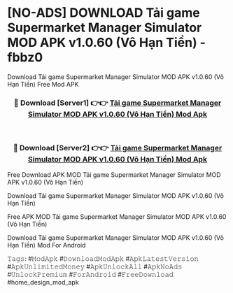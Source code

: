 # [NO-ADS] DOWNLOAD Tải game Supermarket Manager Simulator MOD APK v1.0.60 (Vô Hạn Tiền) - fbbz0
Download Tải game Supermarket Manager Simulator MOD APK v1.0.60 (Vô Hạn Tiền) Free Mod APK

<div align="center">
<h3>🔴 Download [Server1] 👉👉 <a href="https://apk-comot.site?title=Tải_game_Supermarket_Manager_Simulator_MOD_APK_v1.0.60_(Vô_Hạn_Tiền)">Tải game Supermarket Manager Simulator MOD APK v1.0.60 (Vô Hạn Tiền) Mod Apk</a></h3><br>

<h3>🔴 Download [Server2] 👉👉 <a href="https://apk-comot.site?title=Tải_game_Supermarket_Manager_Simulator_MOD_APK_v1.0.60_(Vô_Hạn_Tiền)">Tải game Supermarket Manager Simulator MOD APK v1.0.60 (Vô Hạn Tiền) Mod Apk</a></h3>
</div>


Free Download APK MOD Tải game Supermarket Manager Simulator MOD APK v1.0.60 (Vô Hạn Tiền)

Download Tải game Supermarket Manager Simulator MOD APK v1.0.60 (Vô Hạn Tiền) 

Free APK MOD Tải game Supermarket Manager Simulator MOD APK v1.0.60 (Vô Hạn Tiền) 

Download Tải game Supermarket Manager Simulator MOD APK v1.0.60 (Vô Hạn Tiền) Mod For Android

𝚃𝚊𝚐𝚜: #𝙼𝚘𝚍𝙰𝚙𝚔 #𝙳𝚘𝚠𝚗𝚕𝚘𝚊𝚍𝙼𝚘𝚍𝙰𝚙𝚔 #𝙰𝚙𝚔𝙻𝚊𝚝𝚎𝚜𝚝𝚅𝚎𝚛𝚜𝚒𝚘𝚗 #𝙰𝚙𝚔𝚄𝚗𝚕𝚒𝚖𝚒𝚝𝚎𝚍𝙼𝚘𝚗𝚎𝚢 #𝙰𝚙𝚔𝚄𝚗𝚕𝚘𝚌𝚔𝙰𝚕𝚕 #𝙰𝚙𝚔𝙽𝚘𝙰𝚍𝚜 #𝚄𝚗𝚕𝚘𝚌𝚔𝙿𝚛𝚎𝚖𝚒𝚞𝚖 #𝙵𝚘𝚛𝙰𝚗𝚍𝚛𝚘𝚒𝚍 #𝙵𝚛𝚎𝚎𝙳𝚘𝚠𝚗𝚕𝚘𝚊𝚍 #home_design_mod_apk